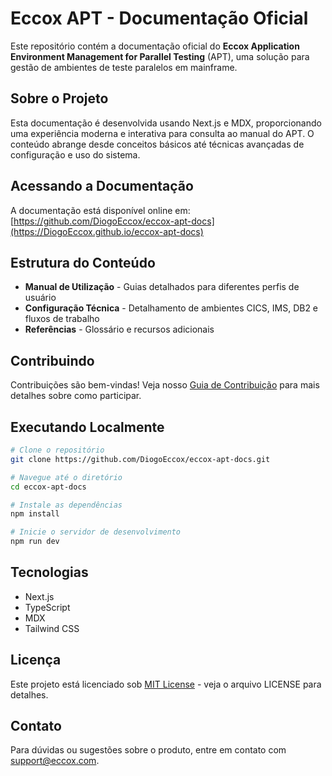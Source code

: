 # Eccox APT - Documentação Oficial

Este repositório contém a documentação oficial do **Eccox Application Environment Management for Parallel Testing** (APT), uma solução para gestão de ambientes de teste paralelos em mainframe.

## Sobre o Projeto

Esta documentação é desenvolvida usando Next.js e MDX, proporcionando uma experiência moderna e interativa para consulta ao manual do APT. O conteúdo abrange desde conceitos básicos até técnicas avançadas de configuração e uso do sistema.

## Acessando a Documentação

A documentação está disponível online em: [https://github.com/DiogoEccox/eccox-apt-docs](https://DiogoEccox.github.io/eccox-apt-docs)

## Estrutura do Conteúdo

- **Manual de Utilização** - Guias detalhados para diferentes perfis de usuário
- **Configuração Técnica** - Detalhamento de ambientes CICS, IMS, DB2 e fluxos de trabalho
- **Referências** - Glossário e recursos adicionais

## Contribuindo

Contribuições são bem-vindas! Veja nosso [Guia de Contribuição](CONTRIBUTING.md) para mais detalhes sobre como participar.

## Executando Localmente

```bash
# Clone o repositório
git clone https://github.com/DiogoEccox/eccox-apt-docs.git

# Navegue até o diretório
cd eccox-apt-docs

# Instale as dependências
npm install

# Inicie o servidor de desenvolvimento
npm run dev
```

## Tecnologias

- Next.js
- TypeScript
- MDX
- Tailwind CSS

## Licença

Este projeto está licenciado sob [MIT License](LICENSE) - veja o arquivo LICENSE para detalhes.

## Contato

Para dúvidas ou sugestões sobre o produto, entre em contato com [support@eccox.com](mailto:support@eccox.com).